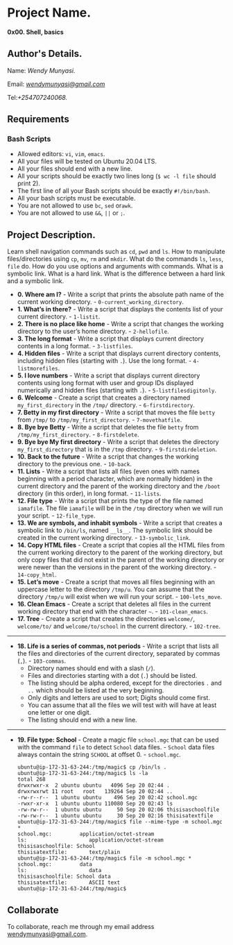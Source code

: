 # Project Name.
**0x00. Shell, basics**

## Author's Details.
Name: *Wendy Munyasi.*

Email: *wendymunyasi@gmail.com*

Tel:*+254707240068.*

##  Requirements

### Bash Scripts
*   Allowed editors: `vi`, `vim`, `emacs`.
*   All your files will be tested on Ubuntu 20.04 LTS.
*   All your files should end with a new line.
*   All your scripts should be exactly two lines long (`$ wc -l file` should print 2).
*   The first line of all your Bash scripts should be exactly `#!/bin/bash`.
*   All your bash scripts must be executable.
*   You are not allowed to use `bc`, `sed` or`awk`.
*   You are not allowed to use `&&`, `||` or `;`.

## Project Description.
Learn shell navigation commands such as `cd`, `pwd` and `ls`.
How to manipulate files/directories using `cp`, `mv`, `rm` and `mkdir`.
What do the commands `ls`, `less`, `file` do.
How do you use options and arguments with commands.
What is a symbolic link.
What is a hard link.
What is the difference between a hard link and a symbolic link.

* **0. Where am I?** - Write a script that prints the absolute path name of the current working directory. - `0-current_working_directory`.
* **1. What’s in there?** - Write a script that displays the contents list of your current directory. - `1-listit`.
* **2. There is no place like home** - Write a script that changes the working directory to the user’s home directory. - `2-hellofile`.
* **3. The long format** - Write a script that displays current directory contents in a long format. - `3-listfiles`.
* **4. Hidden files** - Write a script that displays current directory contents, including hidden files (starting with `.`). Use the long format. - `4-listmorefiles`.
* **5. I love numbers** - Write a script that displays current directory contents using long format with user and group IDs displayed numerically and hidden files (starting with `.`). - `5-listfilesdigitonly`.
* **6. Welcome** - Create a script that creates a directory named `my_first_directory` in the `/tmp/` directory. - `6-firstdirectory`.
* **7. Betty in my first directory** - Write a script that moves the file `betty` from `/tmp/` to   `/tmp/my_first_directory`. - `7-movethatfile`.
* **8. Bye bye Betty** - Write a script that deletes the file `betty` from `/tmp/my_first_directory`. - `8-firstdelete`.
* **9. Bye bye My first directory** - Write a script that deletes the directory `my_first_directory` that is in the `/tmp` directory. - `9-firstdirdeletion`.
* **10. Back to the future** - Write a script that changes the working directory to the previous one. - `10-back`.
* **11. Lists** - Write a script that lists all files (even ones with names beginning with a period character, which are normally hidden) in the current directory and the parent of the working directory and the `/boot` directory (in this order), in long format. - `11-lists`.
* **12. File type** - Write a script that prints the type of the file named `iamafile`. The file `iamafile` will be in the `/tmp` directory when we will run your script. - `12-file_type`.
* **13. We are symbols, and inhabit symbols** - Write a script that creates a symbolic link to `/bin/ls`, named `__ls__`. The symbolic link should be created in the current working directory. - `13-symbolic_link`.
* **14. Copy HTML files** - Create a script that copies all the HTML files from the current working directory to the parent of the working directory, but only copy files that did not exist in the parent of the working directory or were newer than the versions in the parent of the working directory. - `14-copy_html`.
* **15. Let’s move** - Create a script that moves all files beginning with an uppercase letter to the directory `/tmp/u`. You can assume that the directory `/tmp/u` will exist when we will run your script. - `100-lets_move`.
* **16. Clean Emacs** - Create a script that deletes all files in the current working directory that end with the character `~`. - `101-clean_emacs`.
* **17. Tree** - Create a script that creates the directories `welcome/`, `welcome/to/` and `welcome/to/school` in the current directory. - `102-tree`.
---
* **18. Life is a series of commas, not periods** - Write a script that lists all the files and directories of the current directory, separated by commas (`,`). - `103-commas`.
    *   Directory names should end with a slash (`/`).
    *   Files and directories starting with a dot (`.`) should be listed.
    *   The listing should be alpha ordered, except for the directories `.` and `..` which should be listed at the very beginning.
    *   Only digits and letters are used to sort; Digits should come first.
    *   You can assume that all the files we will test with will have at least one letter or one digit.
    *   The listing should end with a new line.
---
* **19. File type: School** - Create a magic file `school.mgc` that can be used with the command `file` to detect `School` data files. - `School` data files always contain the string `SCHOOL` at offset 0. - `school.mgc`.
    ```
    ubuntu@ip-172-31-63-244:/tmp/magic$ cp /bin/ls .
    ubuntu@ip-172-31-63-244:/tmp/magic$ ls -la
    total 268
    drwxrwxr-x  2 ubuntu ubuntu   4096 Sep 20 02:44 .
    drwxrwxrwt 11 root   root   139264 Sep 20 02:44 ..
    -rw-r--r--  1 ubuntu ubuntu    496 Sep 20 02:42 school.mgc
    -rwxr-xr-x  1 ubuntu ubuntu 110080 Sep 20 02:43 ls
    -rw-rw-r--  1 ubuntu ubuntu     50 Sep 20 02:06 thisisaschoolfile
    -rw-rw-r--  1 ubuntu ubuntu     30 Sep 20 02:16 thisisatextfile
    ubuntu@ip-172-31-63-244:/tmp/magic$ file --mime-type -m school.mgc *
    school.mgc:         application/octet-stream
    ls:                    application/octet-stream
    thisisaschoolfile: School
    thisisatextfile:       text/plain
    ubuntu@ip-172-31-63-244:/tmp/magic$ file -m school.mgc *
    school.mgc:         data
    ls:                    data
    thisisaschoolfile: School data
    thisisatextfile:       ASCII text
    ubuntu@ip-172-31-63-244:/tmp/magic$
    ```


## Collaborate

To collaborate, reach me through my email address wendymunyasi@gmail.com.
